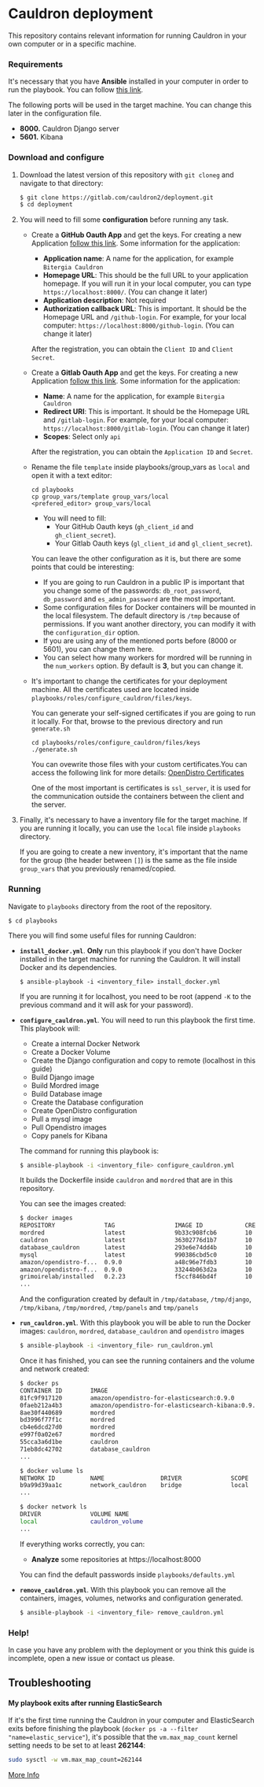 # Cauldron deployment

This repository contains relevant information for running Cauldron in your own computer or in a specific machine.


### Requirements

It's necessary that you have **Ansible** installed in your computer in order to run the playbook. You can follow [this link](https://docs.ansible.com/ansible/latest/installation_guide/).

The following ports will be used in the target machine. You can change this later in the configuration file.
   
  - **8000.** Cauldron Django server
  - **5601.** Kibana
  

### Download and configure

1. Download the latest version of this repository with `git cloneg` and navigate to that directory:
     ```bash
    $ git clone https://gitlab.com/cauldron2/deployment.git
    $ cd deployment 
    ```

2. You will need to fill some **configuration** before running any task.

    - Create a **GitHub Oauth App** and get the keys. For creating a new Application [follow this link](https://developer.github.com/apps/building-oauth-apps/creating-an-oauth-app/). Some information for the application:
        - **Application name**: A name for the application, for example `Bitergia Cauldron`
        - **Homepage URL**: This should be the full URL to your application homepage. If you will run it in your local computer, you can type `https://localhost:8000/`. (You can change it later)
        - **Application description**: Not required
        - **Authorization callback URL**: This is important. It should be the Homepage URL and `/github-login`. For example, for your local computer: `https://localhost:8000/github-login`. (You can change it later)
        
        After the registration, you can obtain the `Client ID` and `Client Secret`.
        
    - Create a **Gitlab Oauth App** and get the keys. For creating a new Application [follow this link](https://docs.gitlab.com/ee/integration/oauth_provider.html#adding-an-application-through-the-profile). Some information for the application:
        - **Name**: A name for the application, for example `Bitergia Cauldron`
        - **Redirect URI**: This is important. It should be the Homepage URL and `/gitlab-login`. For example, for your local computer: `https://localhost:8000/gitlab-login`. (You can change it later)
        - **Scopes**: Select only `api`
        
        After the registration, you can obtain the `Application ID` and `Secret`.

    - Rename the file `template` inside playbooks/group_vars  as `local` and open it with a text editor: 
        ```
        cd playbooks
        cp group_vars/template group_vars/local
        <prefered_editor> group_vars/local
        ```
        - You will need to fill:
          - Your GitHub Oauth keys (`gh_client_id` and `gh_client_secret`).
          - Your Gitlab Oauth keys (`gl_client_id` and `gl_client_secret`).
        
        You can leave the other configuration as it is, but there are some points that could be interesting:
        - If you are going to run Cauldron in a public IP is important that you change some of the passwords: `db_root_password`, `db_password` and `es_admin_password` are the most important.
        - Some configuration files for Docker containers will be mounted in the local filesystem. The default directory is `/tmp` because of permissions. If you want another directory, you can modify it with the `configuration_dir` option. 
        - If you are using any of the mentioned ports before (8000 or 5601), you can change them here. 
        - You can select how many workers for mordred will be running in the `num_workers` option. By default is **3**, but you can change it.
   
    - It's important to change the certificates for your deployment machine. All the certificates used are located inside `playbooks/roles/configure_cauldron/files/keys`. 
      
      You can generate your self-signed certificates if you are going to run it locally. For that, browse to the previous directory and run `generate.sh`
    
        ```
        cd playbooks/roles/configure_cauldron/files/keys
        ./generate.sh  
        ```
        You can ovewrite those files with  your custom certificates.You can access the following link for more details: [OpenDistro Certificates](https://opendistro.github.io/for-elasticsearch-docs/docs/security-configuration/generate-certificates/)
        
        One of the most important is certificates is `ssl_server`, it is used for the communication outside the containers between the client and the server.
     
3. Finally, it's necessary to have a inventory file for the target machine. If you are running it locally, you can use the `local` file inside `playbooks` directory. 

    If you are going to create a new inventory, it's important that the name for the group (the header between `[]`) is the same as  the file inside `group_vars` that you previously renamed/copied.

### Running
Navigate to `playbooks` directory from the root of the repository.

```
$ cd playbooks
```
There you will find some useful files for running Cauldron:

- **`install_docker.yml`**. **Only** run this playbook if you don't have Docker installed in the target machine for running the Cauldron. It will install Docker and its dependencies.
    ```
    $ ansible-playbook -i <inventory_file> install_docker.yml 
    ```
    If you are running it for localhost, you need to be root (append `-K` to the previous command and it will ask for your password). 

- **`configure_cauldron.yml`**. You will need to run this playbook the first time. This playbook will:
    - Create a internal Docker Network
    - Create a Docker Volume
    - Create the Django configuration and copy to remote (localhost in this guide)
    - Build Django image 
    - Build Mordred image
    - Build Database image
    - Create the Database configuration
    - Create OpenDistro configuration
    - Pull a mysql image
    - Pull Opendistro images
    - Copy panels for Kibana

    The command for running this playbook is:
    ```bash
    $ ansible-playbook -i <inventory_file> configure_cauldron.yml
    ```
    It builds the Dockerfile inside `cauldron` and `mordred` that are in this repository.
    
    You can see the images created:
    ```bash
    $ docker images
    REPOSITORY              TAG                 IMAGE ID            CREATED             SIZE
    mordred                 latest              9b33c908fcb6        10 seconds ago      922MB
    cauldron                latest              36302776d1b7        10 seconds ago      1.08GB
    database_cauldron       latest              293e6e74dd4b        10 seconds ago      553MB
    mysql                   latest              990386cbd5c0        10 seconds ago      443MB
    amazon/opendistro-f...  0.9.0               a48c96e7fdb3        10 seconds ago      774MB
    amazon/opendistro-f...  0.9.0               33244b063d2a        10 seconds ago      443MB
    grimoirelab/installed   0.2.23              f5ccf846bd4f        10 seconds ago      889MB
    ...
    ```
    And the configuration created by default in `/tmp/database`, `/tmp/django`, `/tmp/kibana`, `/tmp/mordred`, `/tmp/panels` and `tmp/panels`
- **`run_cauldron.yml`**. With this playbook you will be able to run the Docker images: `cauldron`, `mordred`, `database_cauldron` and `opendistro` images
    ```bash
    $ ansible-playbook -i <inventory_file> run_cauldron.yml
    ```
    Once it has finished, you can see the running containers and the volume and network created:
    ```bash
    $ docker ps
    CONTAINER ID        IMAGE                                              COMMAND                  CREATED             STATUS              PORTS                                                      NAMES
    81fc9f917120        amazon/opendistro-for-elasticsearch:0.9.0          "/usr/local/bin/dock…"   5 hours ago         Up 5 hours          0.0.0.0:9200->9200/tcp, 0.0.0.0:9600->9600/tcp, 9300/tcp   elastic_service
    0faeb212a4b3        amazon/opendistro-for-elasticsearch-kibana:0.9.0   "/usr/local/bin/kiba…"   5 hours ago         Up 5 hours          0.0.0.0:5601->5601/tcp                                     kibana_service
    8ae30f440689        mordred                                            "python3 manager.py"     5 hours ago         Up 5 hours                                                                     mordred_service_3
    bd3996f77f1c        mordred                                            "python3 manager.py"     5 hours ago         Up 5 hours                                                                     mordred_service_2
    cb4e6dcd27d0        mordred                                            "python3 manager.py"     5 hours ago         Up 5 hours                                                                     mordred_service_1
    e997f0a02e67        mordred                                            "python3 manager.py"     5 hours ago         Up 5 hours                                                                     mordred_service_0
    55cca3a6d1be        cauldron                                           "/entrypoint.sh"         5 hours ago         Up 2 hours          0.0.0.0:80->8000/tcp                                       cauldron_service
    71eb8dc42702        database_cauldron                                  "/entrypoint.sh"         5 hours ago         Up 5 hours          0.0.0.0:3306->3306/tcp                                     db_cauldron_service
    ...
  
    $ docker volume ls
    NETWORK ID          NAME                DRIVER              SCOPE
    b9a99d39aa1c        network_cauldron    bridge              local
    ...

    $ docker network ls
    DRIVER              VOLUME NAME
    local               cauldron_volume
    ...
    ```
    If everything works correctly, you can:
    
    - **Analyze** some repositories at https://localhost:8000
    
    You can find the default passwords inside `playbooks/defaults.yml`

- **`remove_cauldron.yml`**. With this playbook you can remove all the containers, images, volumes, networks and configuration generated.

    ```bash
    $ ansible-playbook -i <inventory_file> remove_cauldron.yml
    ```

### Help!

In case you have any problem with the deployment or you think this guide is incomplete, open a new issue or contact us please.


## Troubleshooting

#### My playbook exits after running ElasticSearch
If it's the first time running the Cauldron in your computer and ElasticSearch exits before finishing the playbook (`docker ps -a --filter "name=elastic_service"`), it's possible that the `vm.max_map_count` kernel setting needs to be set to at least **262144**:

```bash
sudo sysctl -w vm.max_map_count=262144
```
[More Info](https://www.elastic.co/guide/en/elasticsearch/reference/current/docker.html#docker-cli-run-prod-mode)